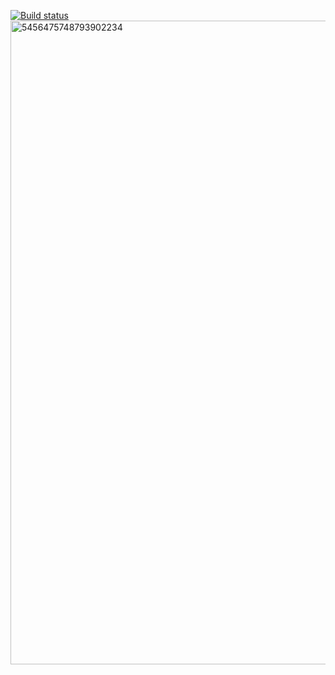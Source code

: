 [![Build status](https://ci.appveyor.com/api/projects/status/58c3n1ekc62qog2a?svg=true)](https://ci.appveyor.com/project/leyli05/patterns)
<img width="1030" alt="5456475748793902234" src="https://github.com/leyli05/Patterns/assets/123576579/2209c40d-038c-4ea3-b67b-47837e7f1255">
